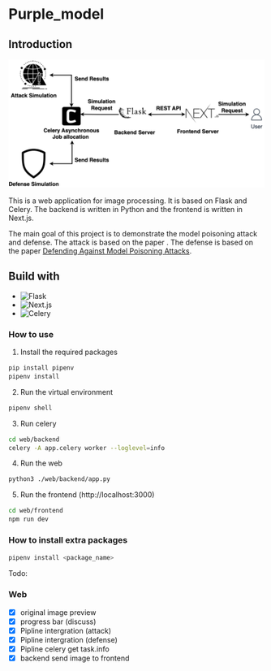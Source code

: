 # Purple_model


## Introduction
![](./Purple_model.png)

This is a web application for image processing. It is based on Flask and Celery. The backend is written in Python and the frontend is written in Next.js.

The main goal of this project is to demonstrate the model poisoning attack and defense. The attack is based on the paper [](). The defense is based on the paper [Defending Against Model Poisoning Attacks]().

## Build with
- ![Flask](https://img.shields.io/badge/Flask-000000?style=for-the-badge&logo=flask&logoColor=white)
- ![Next.js](https://img.shields.io/badge/next.js-000000?style=for-the-badge&logo=nextdotjs&logoColor=white)
- ![Celery](https://img.shields.io/badge/Celery-37814A.svg?style=for-the-badge&logo=Celery&logoColor=white)
### How to use

1. Install the required packages

```bash
pip install pipenv
pipenv install
```
2. Run the virtual environment

```bash
pipenv shell
```
3. Run celery

```bash
cd web/backend
celery -A app.celery worker --loglevel=info
```

4. Run the web
```bash
python3 ./web/backend/app.py
```

5. Run the frontend (http://localhost:3000)
```bash
cd web/frontend
npm run dev
```

### How to install extra packages

```bash
pipenv install <package_name>
```

Todo:
### Web
- [x] original image preview
- [x] progress bar (discuss)
- [x] Pipline intergration (attack)
- [x] Pipline intergration (defense)
- [x] Pipline celery get task.info
- [x] backend send image to frontend